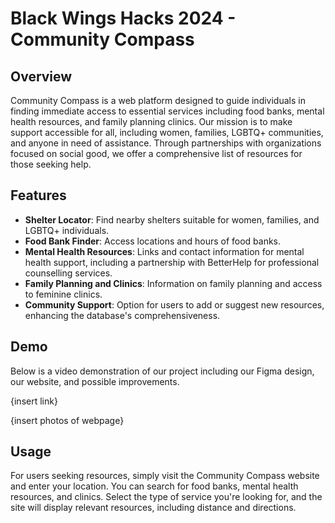 # Black Wings Hacks 2024 - Community Compass

## Overview

Community Compass is a web platform designed to guide individuals in finding immediate access to essential services including food banks, mental health resources, and family planning clinics. Our mission is to make support accessible for all, including women, families, LGBTQ+ communities, and anyone in need of assistance. Through partnerships with organizations focused on social good, we offer a comprehensive list of resources for those seeking help.

## Features

- **Shelter Locator**: Find nearby shelters suitable for women, families, and LGBTQ+ individuals.
- **Food Bank Finder**: Access locations and hours of food banks.
- **Mental Health Resources**: Links and contact information for mental health support, including a partnership with BetterHelp for professional counselling services.
- **Family Planning and Clinics**: Information on family planning and access to feminine clinics.
- **Community Support**: Option for users to add or suggest new resources, enhancing the database's comprehensiveness.

## Demo

Below is a video demonstration of our project including our Figma design, our website, and possible improvements.

{insert link}

{insert photos of webpage}


## Usage

For users seeking resources, simply visit the Community Compass website and enter your location. You can search for food banks, mental health resources, and clinics. Select the type of service you're looking for, and the site will display relevant resources, including distance and directions.
